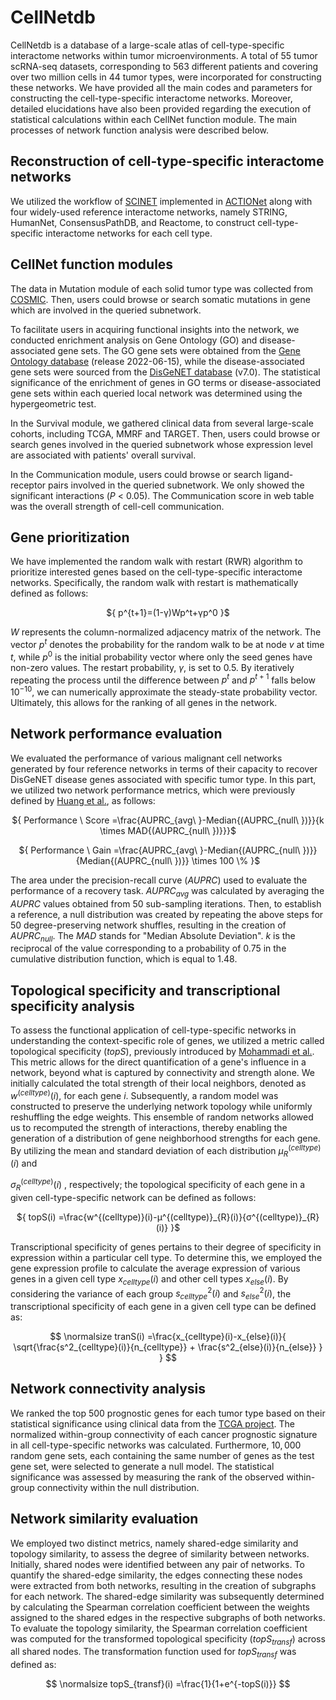 # CellNetdb
CellNetdb is a database of a large-scale atlas of cell-type-specific interactome networks within tumor microenvironments. A total of 55 tumor scRNA-seq datasets, corresponding to 563 different patients and covering over two million cells in 44 tumor types, were incorporated for constructing these networks. We have provided all the main codes and parameters for constructing the cell-type-specific interactome networks. Moreover, detailed elucidations have also been provided regarding the execution of statistical calculations within each CellNet function module. The main processes of network function analysis were described below.
## Reconstruction of cell-type-specific interactome networks

We utilized the workflow of [SCINET](https://github.com/shmohammadi86/SCINET) implemented in [ACTIONet](https://github.com/shmohammadi86/ACTIONet) along with four widely-used reference interactome networks, namely STRING, HumanNet, ConsensusPathDB, and Reactome, to construct cell-type-specific interactome networks for each cell type.

## CellNet function modules

The data in Mutation module of each solid tumor type was collected from [COSMIC](https://cancer.sanger.ac.uk/cosmic). Then, users could browse or search somatic mutations in gene which are involved in the queried subnetwork.

To facilitate users in acquiring functional insights into the network, we conducted enrichment analysis on Gene Ontology (GO) and disease-associated gene sets. The GO gene sets were obtained from the [Gene Ontology database](https://release.geneontology.org/2022-06-15) (release 2022-06-15), while the disease-associated gene sets were sourced from the [DisGeNET database](https://www.disgenet.org/) (v7.0). The statistical significance of the enrichment of genes in GO terms or disease-associated gene sets within each queried local network was determined using the hypergeometric test.

In the Survival module, we gathered clinical data from several large-scale cohorts, including TCGA, MMRF and TARGET. Then, users could browse or search genes involved in the queried subnetwork whose expression level are associated with patients' overall survival.

In the Communication module, users could browse or search ligand-receptor pairs involved in the queried subnetwork. We only showed the significant interactions (*P* < 0.05). The Communication score in web table was the overall strength of cell-cell communication.

## Gene prioritization

We have implemented the random walk with restart (RWR) algorithm to prioritize interested genes based on the cell-type-specific interactome networks. Specifically, the random walk with restart is mathematically defined as follows:

<p align="center">${ p^{t+1}=(1-γ)Wp^t+γp^0  }$</p>

$W$ represents the column-normalized adjacency matrix of the network. The vector $p^t$ denotes the probability for the random walk to be at node $v$ at time $t$, while $p^0$ is the initial probability vector where only the seed genes have non-zero values. The restart probability, $γ$, is set to 0.5. By iteratively repeating the process until the difference between $p^t$ and $p^{t+1}$ falls below $10^{-10}$, we can numerically approximate the steady-state probability vector. Ultimately, this allows for the ranking of all genes in the network.

## Network performance evaluation

We evaluated the performance of various malignant cell networks generated by four reference networks in terms of their capacity to recover DisGeNET disease genes associated with specific tumor type. In this part, we utilized two network performance metrics, which were previously defined by [Huang et al.](https://doi.org/10.1016/j.cels.2018.03.001
), as follows:

<p align="center">${ Performance \ Score =\frac{AUPRC_{avg\ }-Median{(AUPRC_{null\ })}}{k \times MAD{(AUPRC_{null\ })}}}$</p>

<p align="center">${ Performance \ Gain  =\frac{AUPRC_{avg\ }-Median{(AUPRC_{null\ })}}{Median{(AUPRC_{null\ })}} \times 100 \%  }$</p>

The area under the precision-recall curve ($AUPRC$) used to evaluate the performance of a recovery task. $AUPRC$<sub>$avg$</sub> was calculated by averaging the $AUPRC$ values obtained from 50 sub-sampling iterations. Then, to establish a reference, a null distribution was created by repeating the above steps for 50 degree-preserving network shuffles, resulting in the creation of $AUPRC$<sub>$null$</sub>. The $MAD$ stands for "Median Absolute Deviation". $k$ is the reciprocal of the value corresponding to a probability of 0.75 in the cumulative distribution function, which is equal to 1.48.

## Topological specificity and transcriptional specificity analysis

To assess the functional application of cell-type-specific networks in understanding the context-specific role of genes, we utilized a metric called topological specificity ($topS$), previously introduced by [Mohammadi et al.](https://doi.org/10.1016/j.cels.2019.10.007). This metric allows for the direct quantification of a gene's influence in a network, beyond what is captured by connectivity and strength alone. We initially calculated the total strength of their local neighbors, denoted as $w^{(celltype)}(i)$, for each gene $i$. Subsequently, a random model was constructed to preserve the underlying network topology while uniformly reshuffling the edge weights. This ensemble of random networks allowed us to recomputed the strength of interactions, thereby enabling the generation of a distribution of gene neighborhood strengths for each gene. By utilizing the mean and standard deviation of each distribution ${μ^{(celltype)}_{R}(i)}$ and 

${σ^{(celltype)}_{R}(i)}$ , respectively; the topological specificity of each gene in a given cell-type-specific network can be defined as follows:


<p align="center">${ topS(i) =\frac{w^{(celltype)}(i)-μ^{(celltype)}_{R}(i)}{σ^{(celltype)}_{R}(i)}  }$</p>

Transcriptional specificity of genes pertains to their degree of specificity in expression within a particular cell type. To determine this, we employed the gene expression profile to calculate the average expression of various genes in a given cell type $x_{celltype}(i)$ and other cell types $x_{else}(i)$. By considering the variance of each group ${s^2_{celltype}(i)}$ and ${s^2_{else}(i)}$, the transcriptional specificity of each gene in a given cell type can be defined as:

$$
\normalsize    tranS(i) =\frac{x_{celltype}(i)-x_{else}(i)}{ \sqrt{\frac{s^2_{celltype}(i)}{n_{celltype}}  + \frac{s^2_{else}(i)}{n_{else}}  }  }
$$


## Network connectivity analysis

We ranked the top 500 prognostic genes for each tumor type based on their statistical significance using clinical data from the [TCGA project](https://www.cancer.gov/ccg/research/genome-sequencing/tcga). The normalized within-group connectivity of each cancer prognostic signature in all cell-type-specific networks was calculated. Furthermore, $10,000$ random gene sets, each containing the same number of genes as the test gene set, were selected to generate a null model. The statistical significance was assessed by measuring the rank of the observed within-group connectivity within the null distribution.


## Network similarity evaluation

We employed two distinct metrics, namely shared-edge similarity and topology similarity, to assess the degree of similarity between networks. Initially, shared nodes were identified between any pair of networks. To quantify the shared-edge similarity, the edges connecting these nodes were extracted from both networks, resulting in the creation of subgraphs for each network. The shared-edge similarity was subsequently determined by calculating the Spearman correlation coefficient between the weights assigned to the shared edges in the respective subgraphs of both networks. To evaluate the topology similarity, the Spearman correlation coefficient was computed for the transformed topological specificity ($topS_{transf}$) across all shared nodes. The transformation function used for $topS_{transf}$ was defined as:

$$
\normalsize   topS_{transf}(i) =\frac{1}{1+e^{-topS(i)}}
$$





